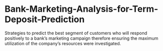 # Bank-Marketing-Analysis-for-Term-Deposit-Prediction
Strategies to predict the best segment of customers who will respond positively to a bank’s marketing campaign therefore ensuring the maximum utilization of the company’s resources were investigated.
